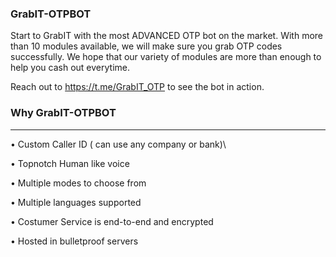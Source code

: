 ### GrabIT-OTPBOT

Start to GrabIT with the most ADVANCED OTP bot on the market.
With more than 10 modules available, we will make sure you grab OTP codes successfully.
We hope that our variety of modules are more than enough to help you cash out everytime.

Reach out to https://t.me/GrabIT_OTP to see the bot in action.

### Why GrabIT-OTPBOT
---

• Custom Caller ID ( can use any company or bank)\

• Topnotch Human like voice

• Multiple modes to choose from

• Multiple languages supported

•  Costumer Service is end-to-end and encrypted

• Hosted in bulletproof servers

